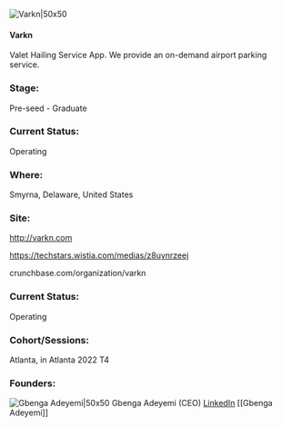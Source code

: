

![Varkn|50x50](https://apimg.techstars.com/profiles/1657915870783_456767.png)

#### Varkn
Valet Hailing Service App. We provide an on-demand airport parking service.

### Stage: 
Pre-seed - Graduate 

### Current Status: 
Operating

### Where:
Smyrna, Delaware, United States

### Site:
http://varkn.com

https://techstars.wistia.com/medias/z8uynrzeej

crunchbase.com/organization/varkn

### Current Status: 
Operating

### Cohort/Sessions: 
Atlanta, in Atlanta 2022 T4

### Founders: 

![Gbenga Adeyemi|50x50](https://www.f6s.com/content-resource/profiles/3003574_th2.jpg) Gbenga Adeyemi (CEO) [LinkedIn](https://linkedin.com/in/gbenga-adeyemi-72384a102) [[Gbenga Adeyemi]]


